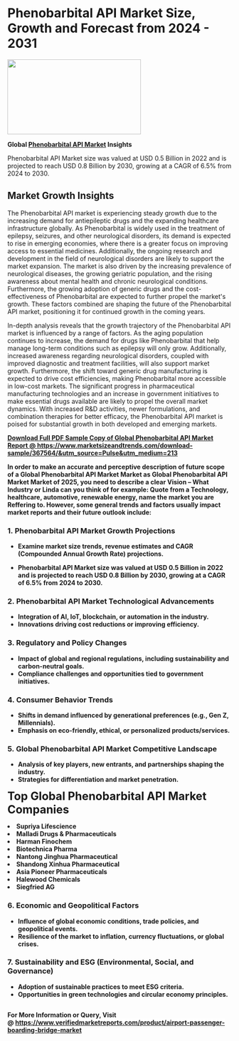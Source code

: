<H1>Phenobarbital API Market Size, Growth and Forecast from 2024 - 2031</H1><img class="aligncenter size-medium wp-image-584254" src="https://thirdeyenews.in/wp-content/uploads/2024/09/Global-Market-Research-300x168.jpeg" alt="" width="300" height="168" /><p><strong>Global&nbsp;<a href="https://www.marketsizeandtrends.com/download-sample/367564/&amp;utm_source=Pulse&amp;utm_medium=213">Phenobarbital API Market</a> Insights</strong></p><p>Phenobarbital API Market size was valued at USD 0.5 Billion in 2022 and is projected to reach USD 0.8 Billion by 2030, growing at a CAGR of 6.5% from 2024 to 2030.</p><p><h2>Market Growth Insights</h2> <p>The Phenobarbital API market is experiencing steady growth due to the increasing demand for antiepileptic drugs and the expanding healthcare infrastructure globally. As Phenobarbital is widely used in the treatment of epilepsy, seizures, and other neurological disorders, its demand is expected to rise in emerging economies, where there is a greater focus on improving access to essential medicines. Additionally, the ongoing research and development in the field of neurological disorders are likely to support the market expansion. The market is also driven by the increasing prevalence of neurological diseases, the growing geriatric population, and the rising awareness about mental health and chronic neurological conditions. Furthermore, the growing adoption of generic drugs and the cost-effectiveness of Phenobarbital are expected to further propel the market's growth. These factors combined are shaping the future of the Phenobarbital API market, positioning it for continued growth in the coming years.</p> <p><strong><a href="#"></a></strong></p> <p>In-depth analysis reveals that the growth trajectory of the Phenobarbital API market is influenced by a range of factors. As the aging population continues to increase, the demand for drugs like Phenobarbital that help manage long-term conditions such as epilepsy will only grow. Additionally, increased awareness regarding neurological disorders, coupled with improved diagnostic and treatment facilities, will also support market growth. Furthermore, the shift toward generic drug manufacturing is expected to drive cost efficiencies, making Phenobarbital more accessible in low-cost markets. The significant progress in pharmaceutical manufacturing technologies and an increase in government initiatives to make essential drugs available are likely to propel the overall market dynamics. With increased R&D activities, newer formulations, and combination therapies for better efficacy, the Phenobarbital API market is poised for substantial growth in both developed and emerging markets.</p> <p><strong><a href="#"></p><p><span class=""><strong>Download Full PDF Sample Copy of Global Phenobarbital API Market Report</strong> @ <a href="https://www.marketsizeandtrends.com/download-sample/367564/&amp;utm_source=Pulse&amp;utm_medium=213" target="_blank">https://www.marketsizeandtrends.com/download-sample/367564/&amp;utm_source=Pulse&amp;utm_medium=213</a></span></p><p>In order to make an accurate and perceptive description of future scope of a Global&nbsp;Phenobarbital API Market Market as Global&nbsp;Phenobarbital API Market Market of 2025, you need to describe a clear Vision &ndash; What Industry or Linda can you think of for example: Quote from a Technology, healthcare, automotive, renewable energy, name the market you are Reffering to. However, some general trends and factors usually impact market reports and their future outlook include:</p><h3>1.&nbsp;<strong>Phenobarbital API Market Growth Projections</strong></h3><ul><li>Examine market size trends, revenue estimates and CAGR (Compounded Annual Growth Rate) projections.</li><li><p>Phenobarbital API Market size was valued at USD 0.5 Billion in 2022 and is projected to reach USD 0.8 Billion by 2030, growing at a CAGR of 6.5% from 2024 to 2030.</p></li></ul><h3>2.&nbsp;<strong>Phenobarbital API Market Technological Advancements</strong></h3><ul><li>Integration of AI, IoT, blockchain, or automation in the industry.</li><li>Innovations driving cost reductions or improving efficiency.</li></ul><h3>3.&nbsp;<strong>Regulatory and Policy Changes</strong></h3><ul><li>Impact of global and regional regulations, including sustainability and carbon-neutral goals.</li><li>Compliance challenges and opportunities tied to government initiatives.</li></ul><h3>4.&nbsp;<strong>Consumer Behavior Trends</strong></h3><ul><li>Shifts in demand influenced by generational preferences (e.g., Gen Z, Millennials).</li><li>Emphasis on eco-friendly, ethical, or personalized products/services.</li></ul><h3>5.&nbsp;<strong>Global Phenobarbital API Market Competitive Landscape</strong></h3><ul><li>Analysis of key players, new entrants, and partnerships shaping the industry.</li><li>Strategies for differentiation and market penetration.</li></ul><p data-pm-slice="1 1 []"><span style="color: inherit; font-family: inherit; font-size: 25px;">Top Global Phenobarbital API Market Companies</span></p><div class="" data-test-id=""><p><li>Supriya Lifescience</li><li> Malladi Drugs & Pharmaceuticals</li><li> Harman Finochem</li><li> Biotechnica Pharma</li><li> Nantong Jinghua Pharmaceutical</li><li> Shandong Xinhua Pharmaceutical</li><li> Asia Pioneer Pharmaceuticals</li><li> Halewood Chemicals</li><li> Siegfried AG</li></p></div><h3>6.&nbsp;<strong>Economic and Geopolitical Factors</strong></h3><ul><li>Influence of global economic conditions, trade policies, and geopolitical events.</li><li>Resilience of the market to inflation, currency fluctuations, or global crises.</li></ul><h3>7.&nbsp;<strong>Sustainability and ESG (Environmental, Social, and Governance)</strong></h3><ul><li>Adoption of sustainable practices to meet ESG criteria.</li><li>Opportunities in green technologies and circular economy principles.</li></ul><h2><strong style="font-size: 14px;">For More Information or Query, Visit @&nbsp;</strong><a style="background-color: #ffffff; font-size: 14px;" href="https://www.marketsizeandtrends.com/report/phenobarbital-api-market/" target="_blank">https://www.verifiedmarketreports.com/product/airport-passenger-boarding-bridge-market</a></h2>
